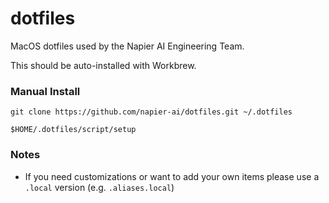 # dotfiles

MacOS dotfiles used by the Napier AI Engineering Team.

This should be auto-installed with Workbrew.

### Manual Install

```shell
git clone https://github.com/napier-ai/dotfiles.git ~/.dotfiles
```

```shell
$HOME/.dotfiles/script/setup
```

### Notes

- If you need customizations or want to add your own items please use a `.local` version (e.g. `.aliases.local`)